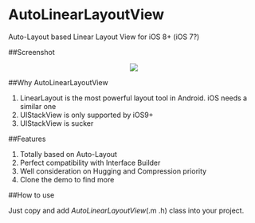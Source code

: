 # AutoLinearLayoutView
Auto-Layout based Linear Layout View for iOS 8+ (iOS 7?)

##Screenshot

<p align="center">
  <img src="https://github.com/qianbin/AutoLinearLayoutView/blob/master/screenshot1.gif?raw=true"/>
</p>

##Why AutoLinearLayoutView

1. LinearLayout is the most powerful layout tool in Android. iOS needs a similar one
2. UIStackView is only supported by iOS9+
3. UIStackView is sucker

##Features

1. Totally based on Auto-Layout
2. Perfect compatibility with Interface Builder 
3. Well consideration on Hugging and Compression priority
4. Clone the demo to find more

##How to use

Just copy and add *AutoLinearLayoutView*(.m .h) class into your project.

